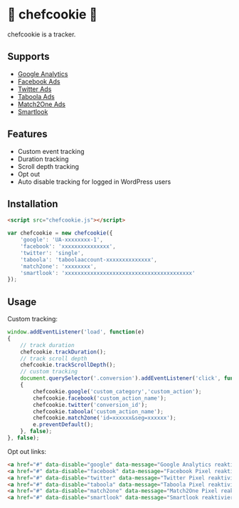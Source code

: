 # 👻 chefcookie 👻

chefcookie is a tracker.

## Supports

* [Google Analytics](https://analytics.google.com)
* [Facebook Ads](https://de-de.facebook.com/business/products/ads)
* [Twitter Ads](https://ads.twitter.com)
* [Taboola Ads](https://www.taboola.com)
* [Match2One Ads](https://www.match2one.com)
* [Smartlook](https://www.smartlook.com)

## Features

* Custom event tracking
* Duration tracking
* Scroll depth tracking
* Opt out
* Auto disable tracking for logged in WordPress users

## Installation

```html
<script src="chefcookie.js"></script>
```

```js
var chefcookie = new chefcookie({
    'google': 'UA-xxxxxxxx-1',
    'facebook': 'xxxxxxxxxxxxxxx',
    'twitter': 'single',
    'taboola': 'taboolaaccount-xxxxxxxxxxxxxx',
    'match2one': 'xxxxxxxx',
    'smartlook': 'xxxxxxxxxxxxxxxxxxxxxxxxxxxxxxxxxxxxxxxx'
});
```

## Usage

Custom tracking:
```js
window.addEventListener('load', function(e)
{
    // track duration
    chefcookie.trackDuration();
    // track scroll depth
    chefcookie.trackScrollDepth();
    // custom tracking
    document.querySelector('.conversion').addEventListener('click', function(e)
    { 
        chefcookie.google('custom_category','custom_action');
        chefcookie.facebook('custom_action_name');
        chefcookie.twitter('conversion_id');
        chefcookie.taboola('custom_action_name');
        chefcookie.match2one('id=xxxxxx&seg=xxxxxx');
        e.preventDefault();
    }, false);
}, false);
```

Opt out links:
```html
<a href="#" data-disable="google" data-message="Google Analytics reaktivieren">Google Analytics deaktivieren</a><br/>
<a href="#" data-disable="facebook" data-message="Facebook Pixel reaktivieren">Facebook Pixel deaktivieren</a><br/>
<a href="#" data-disable="twitter" data-message="Twitter Pixel reaktivieren">Twitter Pixel deaktivieren</a><br/>
<a href="#" data-disable="taboola" data-message="Taboola Pixel reaktivieren">Taboola Pixel deaktivieren</a><br/>
<a href="#" data-disable="match2one" data-message="Match2One Pixel reaktivieren">Match2One Pixel deaktivieren</a><br/>
<a href="#" data-disable="smartlook" data-message="Smartlook reaktivieren">Smartlook deaktivieren</a>
```